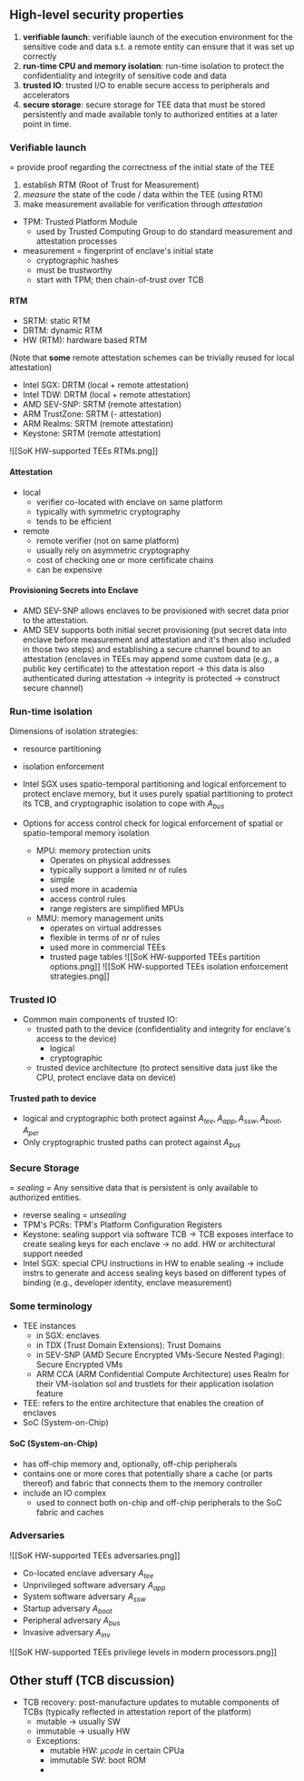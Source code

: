 ## High-level security properties
1. **verifiable launch**: verifiable launch of the execution environment for the sensitive code and data s.t. a remote entity can ensure that it was set up correctly
2. **run-time CPU and memory isolation**: run-time isolation to protect the confidentiality and integrity of sensitive code and data
3. **trusted IO**: trusted I/O to enable secure access to peripherals and accelerators
4. **secure storage**: secure storage for TEE data that must be stored persistently and made available tonly to authorized entities at a later point in time. 

### Verifiable launch
= provide proof regarding the correctness of the initial state of the TEE
1. establish RTM (Root of Trust for Measurement)
2. *measure* the state of the code / data within the TEE (using RTM)
3. make measurement available for verification through *attestation*
- TPM: Trusted Platform Module
	- used by Trusted Computing Group to do standard measurement and attestation processes
- measurement = fingerprint of enclave's initial state
	- cryptographic hashes
	- must be trustworthy
	- start with TPM; then chain-of-trust over TCB
#### RTM 
- SRTM: static RTM
- DRTM: dynamic RTM
- HW (RTM): hardware based RTM

(Note that **some** remote attestation schemes can be trivially reused for local attestation)
- Intel SGX: DRTM (local + remote attestation)
- Intel TDW: DRTM (local + remote attestation)
- AMD SEV-SNP: SRTM (remote attestation)
- ARM TrustZone: SRTM (- attestation)
- ARM Realms: SRTM (remote attestation)
- Keystone: SRTM (remote attestation)

![[SoK HW-supported TEEs RTMs.png]]
#### Attestation
- local 
	- verifier co-located with enclave on same platform
	- typically with symmetric cryptography
	- tends to be efficient
- remote
	- remote verifier (not on same platform)
	- usually rely on asymmetric cryptography
	- cost of checking one or more certificate chains
	- can be expensive

#### Provisioning Secrets into Enclave
- AMD SEV-SNP allows enclaves to be provisioned with secret data prior to the attestation. 
- AMD SEV supports both initial secret provisioning (put secret data into enclave before measurement and attestation and it's then also included in those two steps) and establishing a secure channel bound to an attestation (enclaves in TEEs may append some custom data (e.g., a public key certificate) to the attestation report -> this data is also authenticated during attestation -> integrity is protected -> construct secure channel)

### Run-time isolation
Dimensions of isolation strategies:
- resource partitioning
- isolation enforcement

- Intel SGX uses spatio-temporal partitioning and logical enforcement to protect enclave memory, but it uses purely spatial partitioning to protect its TCB, and cryptographic isolation to cope with $A_{bus}$
- Options for access control check for logical enforcement of spatial or spatio-temporal memory isolation
	- MPU: memory protection units
		- Operates on physical addresses
		- typically support a limited nr of rules
		- simple
		- used more in academia
		- access control rules
		- range registers are simplified MPUs
	- MMU: memory management units
		- operates on virtual addresses
		- flexible in terms of nr of rules
		- used more in commercial TEEs
		- trusted page tables
	![[SoK HW-supported TEEs partition options.png]]
	![[SoK HW-supported TEEs isolation enforcement strategies.png]]
### Trusted IO
- Common main components of trusted IO:
	- trusted path to the device (confidentiality and integrity for enclave's access to the device)
		- logical
		- cryptographic
	- trusted device architecture (to protect sensitive data just like the CPU, protect enclave data on device)

#### Trusted path to device 
- logical and cryptographic both protect against $A_{tee}, A_{app}, A_{ssw}, A_{boot}, A_{per}$
- Only cryptographic trusted paths can protect against $A_{bus}$
### Secure Storage
= *sealing* = Any sensitive data that is persistent is only available to authorized entities. 
+ reverse sealing = *unsealing*
+ TPM's PCRs: TPM's Platform Configuration Registers
+ Keystone: sealing support via software TCB -> TCB exposes interface to create sealing keys for each enclave -> no add. HW or architectural support needed
+ Intel SGX: special CPU instructions in HW to enable sealing -> include instrs to generate and access sealing keys based on different types of binding (e.g., developer identity, enclave measurement)
### Some terminology
- TEE instances
	- in SGX: enclaves
	- in TDX (Trust Domain Extensions): Trust Domains
	- in SEV-SNP (AMD Secure Encrypted VMs-Secure Nested Paging): Secure Encrypted VMs
	- ARM CCA (ARM Confidential Compute Architecture) uses Realm for their VM-isolation sol and trustlets for their application isolation feature
- TEE: refers to the entire architecture that enables the creation of enclaves
- SoC (System-on-Chip)
#### SoC (System-on-Chip)
- has off-chip memory and, optionally, off-chip peripherals
- contains one or more cores that potentially share a cache (or parts thereof) and fabric that connects them to the memory controller
- include an IO complex
	- used to connect both on-chip and off-chip peripherals to the SoC fabric and caches

### Adversaries
![[SoK HW-supported TEEs adversaries.png]]
- Co-located enclave adversary $A_{tee}$
- Unprivileged software adversary $A_{app}$
- System software adversary $A_{ssw}$
- Startup adversary $A_{boot}$
- Peripheral adversary $A_{bus}$
- Invasive adversary $A_{inv}$

![[SoK HW-supported TEEs privilege levels in modern processors.png]]


## Other stuff (TCB discussion)
- TCB recovery: post-manufacture updates to mutable components of TCBs (typically reflected in attestation report of the platform)
	- mutable -> usually SW
	- immutable -> usually HW
	- Exceptions:
		- mutable HW: $\mu code$ in certain CPUa
		- immutable SW: boot ROM
		- 